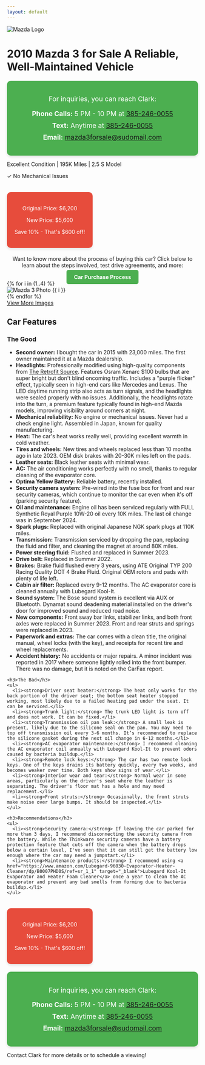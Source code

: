 ```yaml
---
layout: default
---
```


<div class="section header-section">
  <img src="{{ site.baseurl }}/images/mazda-logo.png" alt="Mazda Logo" class="mazda-logo">
  <h1 class="main-title">2010 Mazda 3 for Sale <span class="subtitle">A Reliable, Well-Maintained Vehicle</span></h1>

  <!-- Top Contact Info Box -->
  <div class="contact-info-box">
    <p>For inquiries, you can reach Clark:</p>
    <ul>
      <li><strong>Phone Calls:</strong> 5 PM - 10 PM at <a href="tel:+13852460055">385-246-0055</a></li>
      <li><strong>Text:</strong> Anytime at <a href="sms:+13852460055">385-246-0055</a></li>
      <li><strong>Email:</strong> <a href="mailto:mazda3forsale@sudomail.com">mazda3forsale@sudomail.com</a></li>
    </ul>
  </div>

  <div class="car-highlights">
    <p><span class="highlight">Excellent Condition</span> | <span class="highlight">195K Miles</span> | <span class="highlight">2.5 S Model</span></p>
    <p class="no-issues">✓ No Mechanical Issues</p>
  </div>

  <div class="price-drop">
    <p class="original-price">Original Price: <span>$6,200</span></p>
    <p class="new-price">New Price: <span>$5,600</span></p>
    <p class="savings">Save 10% - That's $600 off!</p>
  </div>
  
  <!-- Link to Car Purchase Process -->
  <div class="purchase-process-section">
    <p>Want to know more about the process of buying this car? Click below to learn about the steps involved, test drive agreements, and more:</p>
    <a href="{{ site.baseurl }}/car-purchase-process" class="purchase-process-btn">Car Purchase Process</a>
  </div>
</div>

<div class="section main-content">
  <div class="gallery-section">
    <div class="image-grid">
      {% for i in (1..4) %}
        <div class="image-item">
          <img src="{{ site.baseurl }}/images/mazda-3-2010 - {{ i }}.jpeg" alt="Mazda 3 Photo {{ i }}" loading="lazy" />
        </div>
      {% endfor %}
    </div>
    <a href="{{ site.baseurl }}/gallery" class="view-more">View More Images</a>
  </div>

  <div class="features-section">
    <h2>Car Features</h2>
    <h3>The Good</h3>
    <ul>
      <li><strong>Second owner:</strong> I bought the car in 2015 with 23,000 miles. The first owner maintained it at a Mazda dealership.</li>
      <li><strong>Headlights:</strong> Professionally modified using high-quality components from <a href="https://www.theretrofitsource.com/" target="_blank">The Retrofit Source</a>. Features Osram Xenarc $100 bulbs that are super bright but don't blind oncoming traffic. Includes a "purple flicker" effect, typically seen in high-end cars like Mercedes and Lexus. The LED daytime running strip also acts as turn signals, and the headlights were sealed properly with no issues. Additionally, the headlights rotate into the turn, a premium feature typically found in high-end Mazda models, improving visibility around corners at night.</li>
      <li><strong>Mechanical reliability:</strong> No engine or mechanical issues. Never had a check engine light. Assembled in Japan, known for quality manufacturing.</li>
      <li><strong>Heat:</strong> The car's heat works really well, providing excellent warmth in cold weather.</li>
      <li><strong>Tires and wheels:</strong> New tires and wheels replaced less than 10 months ago in late 2023. OEM disk brakes with 20-30K miles left on the pads.</li>
      <li><strong>Leather seats:</strong> Black leather seats with minimal wear.</li>
      <li><strong>AC:</strong> The air conditioning works perfectly with no smell, thanks to regular cleaning of the evaporator core.</li>
      <li><strong>Optima Yellow Battery:</strong> Reliable battery, recently installed.</li>
      <li><strong>Security camera system:</strong> Pre-wired into the fuse box for front and rear security cameras, which continue to monitor the car even when it's off (parking security feature).</li>
      <li><strong>Oil and maintenance:</strong> Engine oil has been serviced regularly with FULL Synthetic Royal Purple 10W-20 oil every 10K miles. The last oil change was in September 2024.</li>
      <li><strong>Spark plugs:</strong> Replaced with original Japanese NGK spark plugs at 110K miles.</li>
      <li><strong>Transmission:</strong> Transmission serviced by dropping the pan, replacing the fluid and filter, and cleaning the magnet at around 80K miles.</li>
      <li><strong>Power steering fluid:</strong> Flushed and replaced in Summer 2023.</li>
      <li><strong>Drive belt:</strong> Replaced in Summer 2022.</li>
      <li><strong>Brakes:</strong> Brake fluid flushed every 3 years, using ATE Original TYP 200 Racing Quality DOT 4 Brake Fluid. Original OEM rotors and pads with plenty of life left.</li>
      <li><strong>Cabin air filter:</strong> Replaced every 9-12 months. The AC evaporator core is cleaned annually with Lubegard Kool-It.</li>
      <li><strong>Sound system:</strong> The Bose sound system is excellent via AUX or Bluetooth. Dynamat sound deadening material installed on the driver's door for improved sound and reduced road noise.</li>
      <li><strong>New components:</strong> Front sway bar links, stabilizer links, and both front axles were replaced in Summer 2023. Front and rear struts and springs were replaced in 2023.</li>
      <li><strong>Paperwork and extras:</strong> The car comes with a clean title, the original manual, wheel locks (with the key), and receipts for recent tire and wheel replacements.</li>
      <li><strong>Accident history:</strong> No accidents or major repairs. A minor incident was reported in 2017 where someone lightly rolled into the front bumper. There was no damage, but it is noted on the CarFax report.</li>
    </ul>

    <h3>The Bad</h3>
    <ul>
      <li><strong>Driver seat heater:</strong> The heat only works for the back portion of the driver seat; the bottom seat heater stopped working, most likely due to a failed heating pad under the seat. It can be serviced.</li>
      <li><strong>Trunk light:</strong> The trunk LED light is torn off and does not work. It can be fixed.</li>
      <li><strong>Transmission oil pan leak:</strong> A small leak is present, likely due to the silicone seal on the pan. You may need to top off transmission oil every 3-6 months. It’s recommended to replace the silicone gasket during the next oil change in 6-12 months.</li>
      <li><strong>AC evaporator maintenance:</strong> I recommend cleaning the AC evaporator coil annually with Lubegard Kool-It to prevent odors caused by bacteria buildup.</li>
      <li><strong>Remote lock keys:</strong> The car has two remote lock keys. One of the keys drains its battery quickly, every two weeks, and becomes weaker over time. Both keys show signs of wear.</li>
      <li><strong>Interior wear and tear:</strong> Normal wear in some areas, particularly on the driver's seat where the leather is separating. The driver's floor mat has a hole and may need replacement.</li>
      <li><strong>Front struts:</strong> Occasionally, the front struts make noise over large bumps. It should be inspected.</li>
    </ul>

    <h3>Recommendations</h3>
    <ul>
      <li><strong>Security camera:</strong> If leaving the car parked for more than 3 days, I recommend disconnecting the security camera from the battery. While the Thinkware security cameras have a battery protection feature that cuts off the camera when the battery drops below a certain level, I've seen that it can still get the battery low enough where the car may need a jumpstart.</li>
      <li><strong>Maintenance products:</strong> I recommend using <a href="https://www.amazon.com/Lubegard-96030-Evaporator-Heater-Cleaner/dp/B0007PHD0S/ref=sr_1_1" target="_blank">Lubegard Kool-It Evaporator and Heater Foam Cleaner</a> once a year to clean the AC evaporator and prevent any bad smells from forming due to bacteria buildup.</li>
    </ul>
  </div>

<!-- Bottom Contact Info Box -->
<div class="price-drop">
  <p class="original-price">Original Price: <span>$6,200</span></p>
  <p class="new-price">New Price: <span>$5,600</span></p>
  <p class="savings">Save 10% - That's $600 off!</p>
</div>

<div class="contact-info-box">
  <p>For inquiries, you can reach Clark:</p>
  <ul>
    <li><strong>Phone Calls:</strong> 5 PM - 10 PM at <a href="tel:+13852460055">385-246-0055</a></li>
    <li><strong>Text:</strong> Anytime at <a href="sms:+13852460055">385-246-0055</a></li>
    <li><strong>Email:</strong> <a href="mailto:mazda3forsale@sudomail.com">mazda3forsale@sudomail.com</a></li>
  </ul>
</div>

<div class="section footer-section">
  <p>Contact Clark for more details or to schedule a viewing!</p>
</div>

<style>
/* Green contact info box style */
.contact-info-box {
    background-color: #4CAF50; /* Green background */
    color: white;
    padding: 20px;
    border-radius: 10px;
    margin-top: 20px;
    text-align: center;
    font-size: 1.1rem;
    box-shadow: 0 4px 6px rgba(0,0,0,0.1);
}

.contact-info-box ul {
    list-style-type: none;
    padding-left: 0;
}

.contact-info-box li {
    margin-bottom: 10px;
}

/* Price drop style */
.price-drop {
    background-color: #e74c3c;
    color: white;
    padding: 20px;
    border-radius: 10px;
    margin-top: 20px;
    display: inline-block;
    text-align: center;
    box-shadow: 0 4px 6px rgba(0,0,0,0.1);
}

/* Purchase Process Button Style */
.purchase-process-section {
    margin-top: 20px;
    text-align: center;
}

.purchase-process-btn {
    background-color: #4CAF50;
    color: white;
    padding: 10px 20px;
    border-radius: 5px;
    text-decoration: none;
    font-weight: bold;
}

.purchase-process-btn:hover {
    background-color: #3E8E41;
}
</style>
